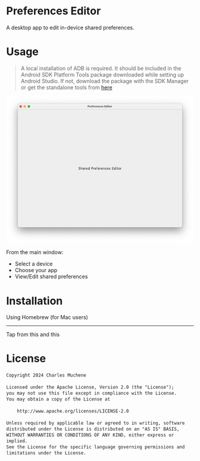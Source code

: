 # Preferences Editor
A desktop app to edit in-device shared preferences.

# Usage

> A local installation of ADB is required. It should be included in the Android SDK Platform Tools package downloaded while setting up Android Studio.
> If not, download the package with the SDK Manager or get the standalone tools from [here](https://developer.android.com/studio/releases/platform-tools)

![image](./images/start-from-somewhere.png)

From the main window:
* Select a device
* Choose your app
* View/Edit shared preferences

# Installation

Using Homebrew (for Mac users)
___
Tap from this and this

# License

    Copyright 2024 Charles Muchene
    
    Licensed under the Apache License, Version 2.0 (the "License");
    you may not use this file except in compliance with the License.
    You may obtain a copy of the License at
    
        http://www.apache.org/licenses/LICENSE-2.0
    
    Unless required by applicable law or agreed to in writing, software
    distributed under the License is distributed on an "AS IS" BASIS,
    WITHOUT WARRANTIES OR CONDITIONS OF ANY KIND, either express or implied.
    See the License for the specific language governing permissions and
    limitations under the License.
